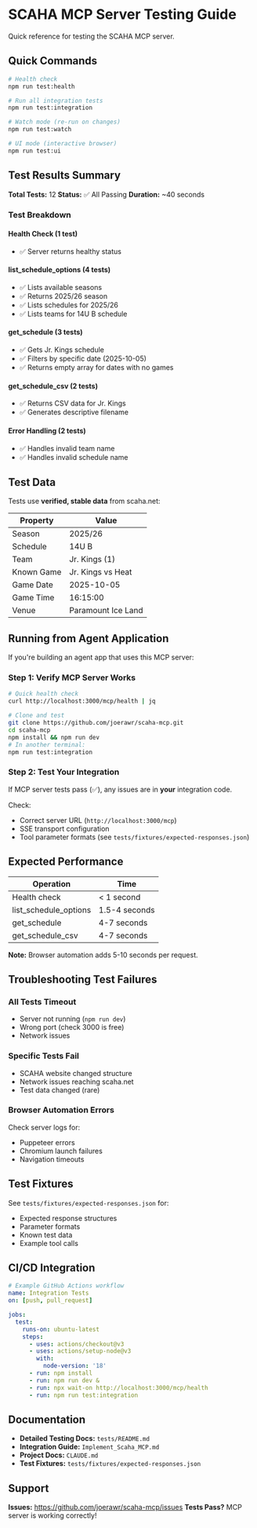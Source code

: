 # SCAHA MCP Server Testing Guide

Quick reference for testing the SCAHA MCP server.

## Quick Commands

```bash
# Health check
npm run test:health

# Run all integration tests
npm run test:integration

# Watch mode (re-run on changes)
npm run test:watch

# UI mode (interactive browser)
npm run test:ui
```

## Test Results Summary

**Total Tests:** 12
**Status:** ✅ All Passing
**Duration:** ~40 seconds

### Test Breakdown

#### Health Check (1 test)
- ✅ Server returns healthy status

#### list_schedule_options (4 tests)
- ✅ Lists available seasons
- ✅ Returns 2025/26 season
- ✅ Lists schedules for 2025/26
- ✅ Lists teams for 14U B schedule

#### get_schedule (3 tests)
- ✅ Gets Jr. Kings schedule
- ✅ Filters by specific date (2025-10-05)
- ✅ Returns empty array for dates with no games

#### get_schedule_csv (2 tests)
- ✅ Returns CSV data for Jr. Kings
- ✅ Generates descriptive filename

#### Error Handling (2 tests)
- ✅ Handles invalid team name
- ✅ Handles invalid schedule name

## Test Data

Tests use **verified, stable data** from scaha.net:

| Property | Value |
|----------|-------|
| Season | 2025/26 |
| Schedule | 14U B |
| Team | Jr. Kings (1) |
| Known Game | Jr. Kings vs Heat |
| Game Date | 2025-10-05 |
| Game Time | 16:15:00 |
| Venue | Paramount Ice Land |

## Running from Agent Application

If you're building an agent app that uses this MCP server:

### Step 1: Verify MCP Server Works
```bash
# Quick health check
curl http://localhost:3000/mcp/health | jq

# Clone and test
git clone https://github.com/joerawr/scaha-mcp.git
cd scaha-mcp
npm install && npm run dev
# In another terminal:
npm run test:integration
```

### Step 2: Test Your Integration
If MCP server tests pass (✅), any issues are in **your** integration code.

Check:
- Correct server URL (`http://localhost:3000/mcp`)
- SSE transport configuration
- Tool parameter formats (see `tests/fixtures/expected-responses.json`)

## Expected Performance

| Operation | Time |
|-----------|------|
| Health check | < 1 second |
| list_schedule_options | 1.5-4 seconds |
| get_schedule | 4-7 seconds |
| get_schedule_csv | 4-7 seconds |

**Note:** Browser automation adds 5-10 seconds per request.

## Troubleshooting Test Failures

### All Tests Timeout
- Server not running (`npm run dev`)
- Wrong port (check 3000 is free)
- Network issues

### Specific Tests Fail
- SCAHA website changed structure
- Network issues reaching scaha.net
- Test data changed (rare)

### Browser Automation Errors
Check server logs for:
- Puppeteer errors
- Chromium launch failures
- Navigation timeouts

## Test Fixtures

See `tests/fixtures/expected-responses.json` for:
- Expected response structures
- Parameter formats
- Known test data
- Example tool calls

## CI/CD Integration

```yaml
# Example GitHub Actions workflow
name: Integration Tests
on: [push, pull_request]

jobs:
  test:
    runs-on: ubuntu-latest
    steps:
      - uses: actions/checkout@v3
      - uses: actions/setup-node@v3
        with:
          node-version: '18'
      - run: npm install
      - run: npm run dev &
      - run: npx wait-on http://localhost:3000/mcp/health
      - run: npm run test:integration
```

## Documentation

- **Detailed Testing Docs:** `tests/README.md`
- **Integration Guide:** `Implement_Scaha_MCP.md`
- **Project Docs:** `CLAUDE.md`
- **Test Fixtures:** `tests/fixtures/expected-responses.json`

## Support

**Issues:** https://github.com/joerawr/scaha-mcp/issues
**Tests Pass?** MCP server is working correctly!
